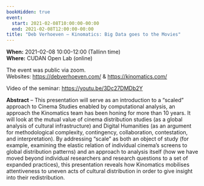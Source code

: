 ```yaml
---
bookHidden: true
event:
  start: 2021-02-08T10:00:00-00:00
  end: 2021-02-08T12:00:00-00:00
title: "Deb Verhoeven – Kinomatics: Big Data goes to the Movies"
---
```


**When:** 2021-02-08 10:00-12:00 (Tallinn time)  
**Where:** CUDAN Open Lab (online)  

The event was public via zoom.   
Websites: https://debverhoeven.com/ & https://kinomatics.com/  

Video of the seminar: https://youtu.be/3Dc27DMDb2Y

<!--more-->
**Abstract** – This presentation will serve as an introduction to a “scaled” approach to Cinema Studies enabled by computational analysis, an approach the Kinomatics team has been honing for more than 10 years. It  will look at the mutual value of cinema distribution studies (as a global analysis of cultural infrastructure) and Digital Humanities (as an argument for methodological complexity, contingency, collaboration, contestation, and interpretation). By addressing “scale” as both an object of study (for example, examining the elastic relation of individual cinema’s screens to global distribution patterns) and an approach to analysis itself (how we have moved beyond individual researchers and research questions to a set of expanded practices), this presentation reveals how Kinomatics mobilises attentiveness to uneven acts of cultural distribution in order to give insight into their redistribution.
